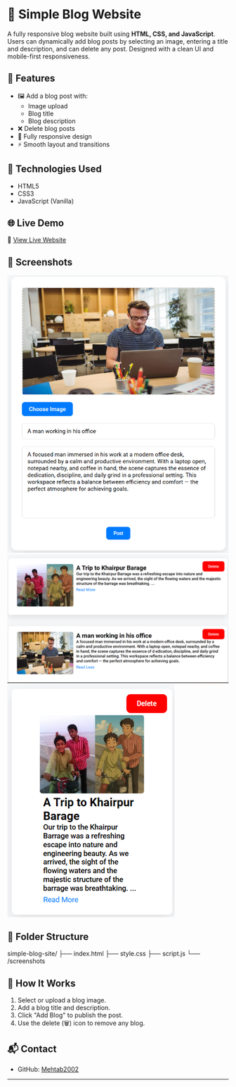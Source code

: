 # 📝 Simple Blog Website

A fully responsive blog website built using **HTML, CSS, and JavaScript**. Users can dynamically add blog posts by selecting an image, entering a title and description, and can delete any post. Designed with a clean UI and mobile-first responsiveness.

## 🌟 Features

- 🖼 Add a blog post with:
  - Image upload
  - Blog title
  - Blog description
- ❌ Delete blog posts
- 📱 Fully responsive design
- ⚡ Smooth layout and transitions

## 🧰 Technologies Used

- HTML5
- CSS3
- JavaScript (Vanilla)

## 🌐 Live Demo

🔗 [View Live Website](https://Mehtab2002.github.io/simple-blog-site/)

## 📸 Screenshots

![Add Blog Form](https://github.com/Mehtab2002/simple-blog-site/blob/35ff79ff1afa762ac694a628bf25ab9c1f935cd6/Screenshots/generate%20blog.png)
![Blog UI](https://github.com/Mehtab2002/simple-blog-site/blob/35ff79ff1afa762ac694a628bf25ab9c1f935cd6/Screenshots/blogs.png)
![Mobile View](https://github.com/Mehtab2002/simple-blog-site/blob/ca39c24cb9499753ae3b972da5d3715c573db56d/Screenshots/mobile%20view.png)

## 📁 Folder Structure
simple-blog-site/
├── index.html
├── style.css
├── script.js
└── /screenshots

## 🚀 How It Works

1. Select or upload a blog image.
2. Add a blog title and description.
3. Click "Add Blog" to publish the post.
4. Use the delete (🗑️) icon to remove any blog.

## 📬 Contact

- GitHub: [Mehtab2002](https://github.com/Mehtab2002)

---

